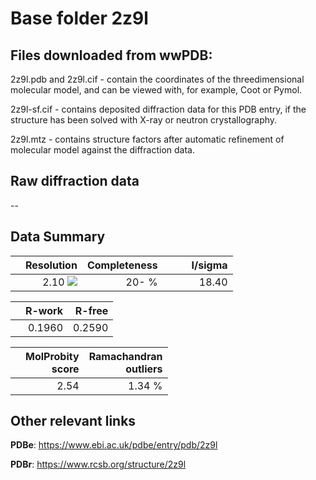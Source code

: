 # Base folder 2z9l

## Files downloaded from wwPDB:

2z9l.pdb and 2z9l.cif - contain the coordinates of the threedimensional molecular model, and can be viewed with, for example, Coot or Pymol.

2z9l-sf.cif - contains deposited diffraction data for this PDB entry, if the structure has been solved with X-ray or neutron crystallography.

2z9l.mtz - contains structure factors after automatic refinement of molecular model against the diffraction data.

## Raw diffraction data

--<br> 

## Data Summary
|   | Resolution | Completeness| I/sigma |
|---|-------------:|----------------:|--------------:|
|   |2.10 <img src="https://latex.codecogs.com/svg.latex?{\mbox{\normalfont\AA}}"/>|  20- %|<img width=50/>18.40|

|   | **R-work**| **R-free**   
|---|-------------:|----------------:|           
||0.1960|0.2590|

|   |**MolProbity<br>score**| **Ramachandran<br>outliers** 
|---|-------------:|----------------:|
||2.54|1.34 %|

## Other relevant links 
**PDBe**:  https://www.ebi.ac.uk/pdbe/entry/pdb/2z9l
 
**PDBr**: https://www.rcsb.org/structure/2z9l 

